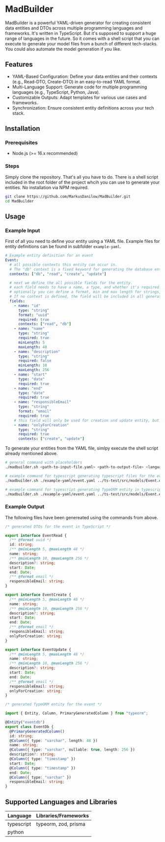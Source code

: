# MadBuilder

MadBuilder is a powerful YAML-driven generator for creating consistent data entities and DTOs across multiple programming languages and frameworks.
It's written in TypeScript. But it's supposed to support a huge range of languages in the future. So it comes with a shell script that you can execute to generate your model files from a bunch of different tech-stacks. 
You could also automate the model generation if you like.

## Features

- YAML-Based Configuration: Define your data entities and their contexts (e.g., Read-DTO, Create-DTO) in an easy-to-read YAML format.
- Multi-Language Support: Generate code for multiple programming languages (e.g., TypeScript, Python, Java).
- Customizable Outputs: Adapt templates for various use cases and frameworks.
- Synchronization: Ensure consistent entity definitions across your tech stack.

## Installation

### Prerequisites

- Node.js (>= 16.x recommended)

### Steps

Simply clone the repository. That's all you have to do. There is a shell script included in the root folder of the project whcih you can use to generate your entities. No installation via NPM required.

```bash
git clone https://github.com/MarkusDanilow/MadBuilder.git
cd MadBuilder
```

## Usage

### Example Input

First of all you need to define your entity using a YAML file. Example files for entity definitions can be found in subfolder `example-yaml`.

```yaml
# Example entity definition for an event
Event:
  # all possible contexts this entity can occur in.
  # The "db" context is a fixed keyword for generating the database entity.
  contexts: ["db", "read", "create", "update"]

  # next we define the all possible fields for the entity.
  # each field needs to have a name, a type, and whether it's required.
  # optionally you can define a format, min and max length for strings, min and max value for numbers, and a set of contexts the field should be included.
  # If no context is defined, the field will be included in all generated entity files.
  fields:
    - name: "id"
      type: "string"
      format: "uuid"
      required: true
      contexts: ["read", "db"]
    - name: "name"
      type: "string"
      required: true
      minLength: 5
      maxLength: 48
    - name: "description"
      type: "string"
      required: false
      minLength: 10
      maxLength: 256
    - name: "start"
      type: "date"
      required: true
    - name: "end"
      type: "date"
      required: true
    - name: "responsibleEmail"
      type: "string"
      format: "email"
      required: true
    # this field will only be used for creation und update entity, but not in the database entity.
    - name: "onlyForCreation"
      type: "string"
      required: true
      contexts: ["create", "update"]
```

To generate your entities from the YAML file, simlpy execute the shell script already mentioned above.

```bash
# general command with placeholders
./madbuilder.sh <path-to-input-file.yaml> <path-to-output-file> <language> [<library>]

# example command for typescript generating typescript files for the event
./madbuilder.sh ./example-yaml/event.yaml ../ts-test/src/models/Event.dto.ts typescript

# example command for typescript generating TypeORM entity in typescript
./madbuilder.sh ./example-yaml/event.yaml ../ts-test/src/models/Event.entity.ts typescript typeorm

```

### Example Output

The following files have been genereated using the commands from above.

```ts
/* generated DTOs for the event in TypeScript */

export interface EventRead {
  /** @format uuid */
  id: string;
  /** @minLength 5, @maxLength 48 */
  name: string;
  /** @minLength 10, @maxLength 256 */
  description?: string;
  start: Date;
  end: Date;
  /** @format email */
  responsibleEmail: string;
}

export interface EventCreate {
  /** @minLength 5, @maxLength 48 */
  name: string;
  /** @minLength 10, @maxLength 256 */
  description?: string;
  start: Date;
  end: Date;
  /** @format email */
  responsibleEmail: string;
  onlyForCreation: string;
}

export interface EventUpdate {
  /** @minLength 5, @maxLength 48 */
  name: string;
  /** @minLength 10, @maxLength 256 */
  description?: string;
  start: Date;
  end: Date;
  /** @format email */
  responsibleEmail: string;
  onlyForCreation: string;
}
```

```ts
/* generated TypeORM entity for the event */

import { Entity, Column, PrimaryGeneratedColumn } from "typeorm";

@Entity("eventdb")
export class EventDb {
  @PrimaryGeneratedColumn()
  id: string;
  @Column({ type: "varchar", length: 48 })
  name: string;
  @Column({ type: "varchar", nullable: true, length: 256 })
  description?: string;
  @Column({ type: "timestamp" })
  start: Date;
  @Column({ type: "timestamp" })
  end: Date;
  @Column({ type: "varchar" })
  responsibleEmail: string;
}
```

## Supported Languages and Libraries

| Language   | Libraries/Frameworks |
| ---------- | -------------------- |
| typescript | typeorm, zod, prisma |
| python     |                      |
